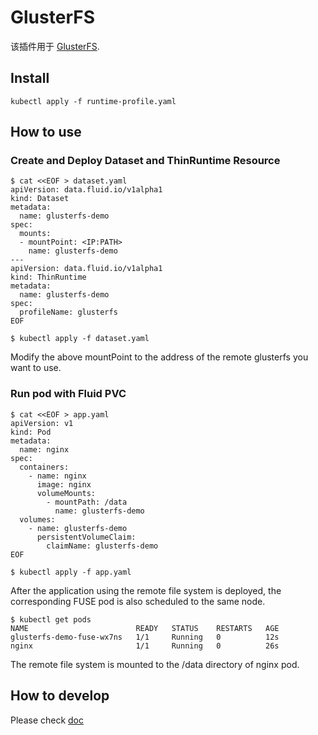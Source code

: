# GlusterFS

该插件用于 [GlusterFS](https://www.gluster.org/).

## Install

```shell
kubectl apply -f runtime-profile.yaml
```

## How to use

### Create and Deploy Dataset and ThinRuntime Resource
```shell
$ cat <<EOF > dataset.yaml
apiVersion: data.fluid.io/v1alpha1
kind: Dataset
metadata:
  name: glusterfs-demo
spec:
  mounts:
  - mountPoint: <IP:PATH>
    name: glusterfs-demo
---
apiVersion: data.fluid.io/v1alpha1
kind: ThinRuntime
metadata:
  name: glusterfs-demo
spec:
  profileName: glusterfs
EOF

$ kubectl apply -f dataset.yaml
```
Modify the above mountPoint to the address of the remote glusterfs you want to use.

### Run pod with Fluid PVC

```shell
$ cat <<EOF > app.yaml
apiVersion: v1
kind: Pod
metadata:
  name: nginx
spec:
  containers:
    - name: nginx
      image: nginx
      volumeMounts:
        - mountPath: /data
          name: glusterfs-demo
  volumes:
    - name: glusterfs-demo
      persistentVolumeClaim:
        claimName: glusterfs-demo
EOF

$ kubectl apply -f app.yaml
```
After the application using the remote file system is deployed, the corresponding FUSE pod is also scheduled to the same node.

```shell
$ kubectl get pods
NAME                        READY   STATUS    RESTARTS   AGE
glusterfs-demo-fuse-wx7ns   1/1     Running   0          12s
nginx                       1/1     Running   0          26s
```
The remote file system is mounted to the /data directory of nginx pod.

## How to develop

Please check [doc](dev-guide/glusterfs.md)
